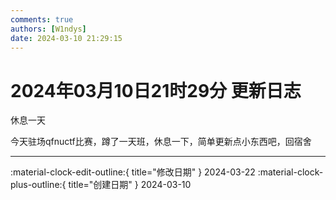 ```yaml
---
comments: true
authors: [W1ndys]
date: 2024-03-10 21:29:15
---
```


# 2024年03月10日21时29分 更新日志

休息一天

<!-- more -->

今天驻场qfnuctf比赛，蹲了一天班，休息一下，简单更新点小东西吧，回宿舍

---

:material-clock-edit-outline:{ title="修改日期" } 2024-03-22
:material-clock-plus-outline:{ title="创建日期" } 2024-03-10
